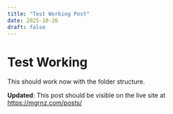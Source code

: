 ```yaml
---
title: "Test Working Post"
date: 2025-10-26
draft: false
---
```


# Test Working

This should work now with the folder structure.

**Updated**: This post should be visible on the live site at https://mgrnz.com/posts/
